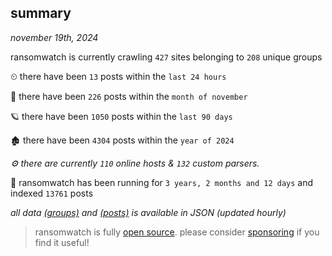 
## summary
_november 19th, 2024_

ransomwatch is currently crawling `427` sites belonging to `208` unique groups

⏲ there have been `13` posts within the `last 24 hours`

🦈 there have been `226` posts within the `month of november`

🪐 there have been `1050` posts within the `last 90 days`

🏚 there have been `4304` posts within the `year of 2024`

_⚙️ there are currently `110` online hosts & `132` custom parsers._

🦕 ransomwatch has been running for `3 years, 2 months and 12 days` and indexed `13761` posts

_all data  [(groups)](http://ransomwhat.telemetry.ltd/groups) and [(posts)](http://ransomwhat.telemetry.ltd/posts) is available in JSON (updated hourly)_

> ransomwatch is fully [open source](https://github.com/joshhighet/ransomwatch#ransomwatch--). please consider [sponsoring](https://github.com/sponsors/joshhighet) if you find it useful!
